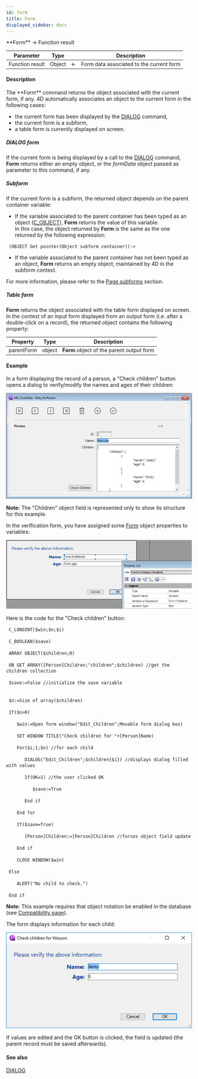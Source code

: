 ```yaml
---
id: form
title: Form
displayed_sidebar: docs
---
```


<!--REF #_command_.Form.Syntax-->**Form**  -> Function result<!-- END REF-->
<!--REF #_command_.Form.Params-->
| Parameter | Type |  | Description |
| --- | --- | --- | --- |
| Function result | Object | <- | Form data associated to the current form |

<!-- END REF-->

#### Description 

<!--REF #_command_.Form.Summary-->The **Form** command returns the object associated with the current form, if any.<!-- END REF--> 4D automatically associates an object to the current form in the following cases:

* the current form has been displayed by the [DIALOG](dialog.md) command,
* the current form is a subform,
* a table form is currently displayed on screen.

##### DIALOG form 

If the current form is being displayed by a call to the [DIALOG](dialog.md) command, **Form** returns either an empty object, or the *formData* object passed as parameter to this command, if any. 

##### Subform 

If the current form is a subform, the returned object depends on the parent container variable:

* If the variable associated to the parent container has been typed as an object ([C\_OBJECT](c-object.md)), **Form** returns the value of this variable.  
In this case, the object returned by **Form** is the same as the one returned by the following expression:  
```4d  
 (OBJECT Get pointer(Object subform container))->  
```
* If the variable associated to the parent container has not been typed as an object, **Form** returns an empty object, maintained by 4D in the subform context.

For more information, please refer to the [Page subforms](/4Dv20R6/4D/20-R6/Page-subforms.300-7003341.en.html) section.

##### Table form 

**Form** returns the object associated with the table form displayed on screen. In the context of an input form displayed from an output form (i.e. after a double-click on a record), the returned object contains the following property: 

| **Property** | **Type** | **Description**                           |
| ------------ | -------- | ----------------------------------------- |
| parentForm   | object   | **Form** object of the parent output form |

#### Example 

In a form displaying the record of a person, a "Check children" button opens a dialog to verify/modify the names and ages of their children:

![](../assets/en/Commands/pict3542015.en.png)

**Note:** The "Children" object field is represented only to show its structure for this example.

In the verification form, you have assigned some [Form](form.md) object properties to variables:

![](../assets/en/Commands/pict3541682.en.png)

Here is the code for the "Check children" button:

```4d
 C_LONGINT($win;$n;$i)

 C_BOOLEAN($save)

 ARRAY OBJECT($children;0)

 OB GET ARRAY([Person]Children;"children";$children) //get the children collection

 $save:=False //initialize the save variable
 

 $n:=Size of array($children)

 If($n>0)

    $win:=Open form window("Edit_Children";Movable form dialog box)

    SET WINDOW TITLE("Check children for "+[Person]Name)

    For($i;1;$n) //for each child

       DIALOG("Edit_Children";$children{$i}) //displays dialog filled with values

       If(OK=1) //the user clicked OK

          $save:=True

       End if

    End for

    If($save=True)

       [Person]Children:=[Person]Children //forces object field update

    End if

    CLOSE WINDOW($win)

 Else

    ALERT("No child to check.")

 End if
```

**Note:** This example requires that object notation be enabled in the database (see [Compatibility page](/4Dv20R6/4D/20-R6/Compatibility-page.300-7003469.en.html)).

The form displays information for each child:

![](../assets/en/Commands/pict3515152.en.png)

If values are edited and the OK button is clicked, the field is updated (the parent record must be saved afterwards). 

#### See also 
[DIALOG](dialog.md)  